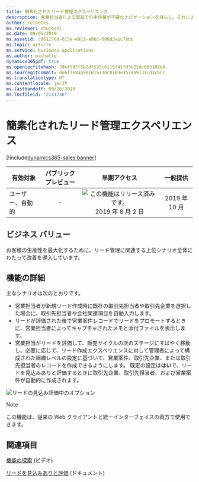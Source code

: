```yaml
---
title: 簡素化されたリード管理エクスペリエンス
description: 営業担当者による製品での手作業や不要なナビゲーションを減らし、それによってユーザーの生産性と顧客満足度を向上させるためのいくつかの改善が、一般的なワークフローとプロセスに対して行われています。
author: relnotes
ms.reviewer: shujoshi
ms.date: 09/05/2019
ms.assetid: c861278d-615e-e911-a96c-000d3a1c7bbb
ms.topic: article
ms.service: business-applications
ms.author: pachatte
dynamics365pdf: true
ms.openlocfilehash: 39ef595f5b2df535c6115f41fd3b21dcb83102b8
ms.sourcegitcommit: de6f7e8aa90101a730c0109e3578b9131cd3c6cc
ms.translationtype: HT
ms.contentlocale: ja-JP
ms.lasthandoff: 09/26/2019
ms.locfileid: "2141736"
---
```

# <a name="simplified-lead-management-experience"></a>簡素化されたリード管理エクスペリエンス
[!include[dynamics365-sales banner](../includes/dynamics365-sales.md)]

| 有効対象    |  パブリック プレビュー | 早期アクセス | 一般提供 | 
| ---------- | :----------: |:----------: |:----------: |
|ユーザー、自動的|-|![この機能はリリース済みです。](/dynamics365-release-plan/media/green-checkmark.png "この機能はリリース済みです。") 2019 年 8 月 2 日| 2019 年 10 月|


## <a name="business-value"></a>ビジネス バリュー
<!-- bv start -->
お客様の生産性を最大化するために、リード管理に関連する上位シナリオ全体にわたって改善を導入しています。
<!-- bv end -->



## <a name="feature-details"></a>機能の詳細
<!--feature detail start -->
主なシナリオは次のとおりです。  

- 営業担当者が新規リード作成時に既存の取引先担当者や取引先企業を選択した場合に、取引先担当者や会社関連項目を自動入力します。   
- リードが評価された後で営業案件レコードでリードをプロモートするときに、営業担当者によってキャプチャされたメモと添付ファイルを表示します。  
- 営業担当がリードを評価して、販売サイクルの次のステージにすばやく移動し、必要に応じて、リード作成エクスペリエンスに対して管理者によって構成された組織レベルの設定に基づいて、営業案件、取引先企業、または取引先担当者のレコードを作成できるようにします。 既定の設定は**はい**で、リードを見込みありと評価するときに取引先企業、取引先担当者、および営業案件が自動的に作成されます。

![リードの見込み評価中のオプション](media/additionaloptions.jpg "リードの見込み評価中のオプション")
<!--feature detail end -->


> [!NOTE]
> この機能は、従来の Web クライアントと統一インターフェイスの両方で使用できます。









## <a name="see-also"></a>関連項目
[機能の探索](https://aka.ms/ROGS19RW2ROV1) (ビデオ)

[リードを見込みありと評価](https://docs.microsoft.com/dynamics365/customer-engagement/sales-enterprise/qualify-lead-convert-opportunity-sales) (ドキュメント)
